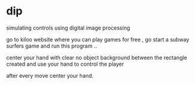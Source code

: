 # dip
simulating controls using digital image processing



go to kiloo website where you can play games for free , go start a subway surfers game and run this program ..
 
 
 center your hand with clear no object background  between the rectangle created and use your hand to control the player
 
 after every move center your hand.
